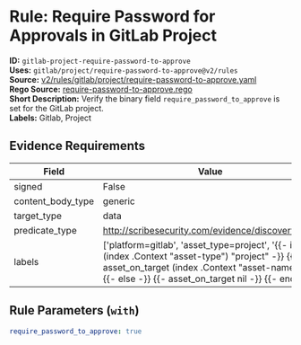 # Rule: Require Password for Approvals in GitLab Project  
**ID:** `gitlab-project-require-password-to-approve`  
**Uses:** `gitlab/project/require-password-to-approve@v2/rules`  
**Source:** [v2/rules/gitlab/project/require-password-to-approve.yaml](https://github.com/scribe-public/sample-policies/v2/rules/gitlab/project/require-password-to-approve.yaml)  
**Rego Source:** [require-password-to-approve.rego](https://github.com/scribe-public/sample-policies/v2/rules/gitlab/project/require-password-to-approve.rego)  
**Short Description:** Verify the binary field `require_password_to_approve` is set for the GitLab project.  
**Labels:** Gitlab, Project  

## Evidence Requirements  
| Field | Value |
|-------|-------|
| signed | False |
| content_body_type | generic |
| target_type | data |
| predicate_type | http://scribesecurity.com/evidence/discovery/v0.1 |
| labels | ['platform=gitlab', 'asset_type=project', '{{- if eq (index .Context "asset-type") "project" -}} {{- asset_on_target (index .Context "asset-name") -}} {{- else -}} {{- asset_on_target nil -}} {{- end -}}'] |

## Rule Parameters (`with`)  
```yaml
require_password_to_approve: true
```

